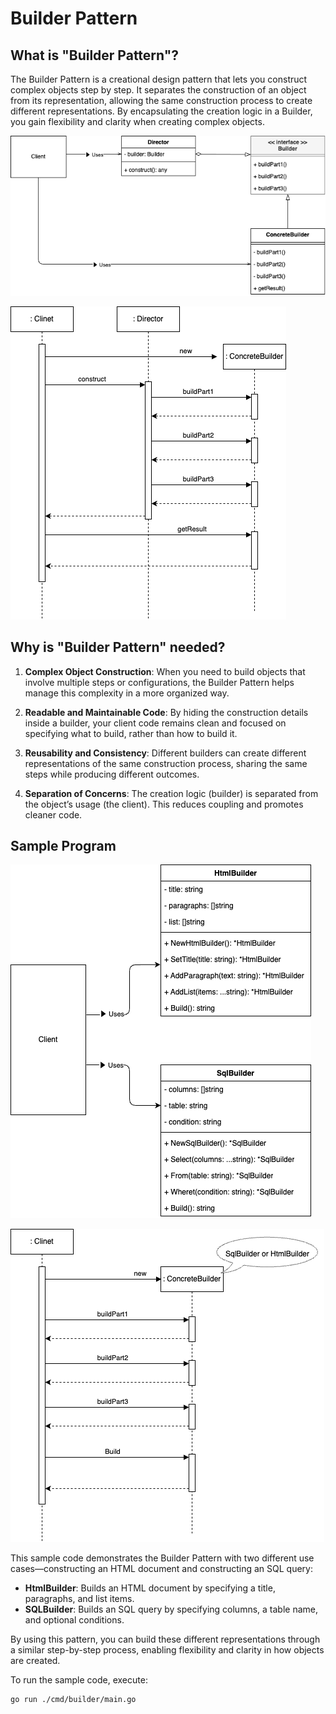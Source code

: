 # Builder Pattern

## What is "Builder Pattern"?

The Builder Pattern is a creational design pattern that lets you construct complex objects step by step. It separates the construction of an object from its representation, allowing the same construction process to create different representations. By encapsulating the creation logic in a Builder, you gain flexibility and clarity when creating complex objects.

![Class Diagram](./assets/class-diagram.drawio.png)

![Sequence Diagram](./assets/class-sequence-diagram.drawio.png)

## Why is "Builder Pattern" needed?

1. **Complex Object Construction**: When you need to build objects that involve multiple steps or configurations, the Builder Pattern helps manage this complexity in a more organized way.

2. **Readable and Maintainable Code**: By hiding the construction details inside a builder, your client code remains clean and focused on specifying what to build, rather than how to build it.

3. **Reusability and Consistency**: Different builders can create different representations of the same construction process, sharing the same steps while producing different outcomes.

4. **Separation of Concerns**: The creation logic (builder) is separated from the object’s usage (the client). This reduces coupling and promotes cleaner code.

## Sample Program

![Sample Program Diagram](./assets/sample-program.drawio.png)

![Sample Sequence Diagram](./assets/sample-sequence.drawio.png)

This sample code demonstrates the Builder Pattern with two different use cases—constructing an HTML document and constructing an SQL query:

- **HtmlBuilder**: Builds an HTML document by specifying a title, paragraphs, and list items.  
- **SQLBuilder**: Builds an SQL query by specifying columns, a table name, and optional conditions.

By using this pattern, you can build these different representations through a similar step-by-step process, enabling flexibility and clarity in how objects are created.

To run the sample code, execute:

```bash
go run ./cmd/builder/main.go
```